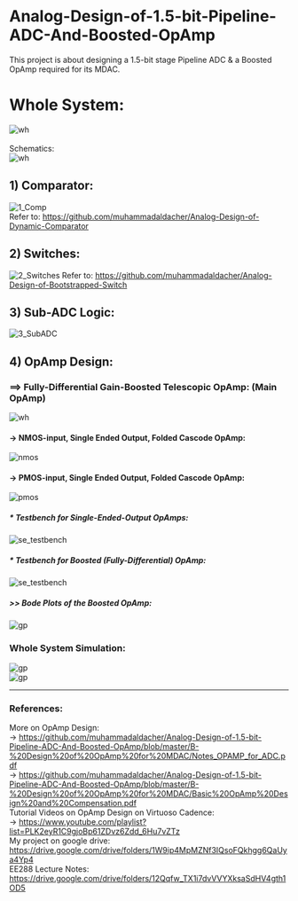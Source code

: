 # Analog-Design-of-1.5-bit-Pipeline-ADC-And-Boosted-OpAmp
This project is about designing a 1.5-bit stage Pipeline ADC & a Boosted OpAmp required for its MDAC.

# Whole System:
![wh](https://user-images.githubusercontent.com/27668656/61588141-521c6400-ab4b-11e9-82ce-309ce58dc03a.png)<br/><br/>
Schematics:<br/>
![wh](https://user-images.githubusercontent.com/27668656/61588150-6fe9c900-ab4b-11e9-98ff-0a2cd4ced414.png)<br/>

## 1) Comparator:
![1_Comp](https://user-images.githubusercontent.com/27668656/61586477-d827b300-ab29-11e9-84a9-81ca74f18817.png)<br/>
Refer to: https://github.com/muhammadaldacher/Analog-Design-of-Dynamic-Comparator <br/>

## 2) Switches:
![2_Switches](https://user-images.githubusercontent.com/27668656/61588164-9d367700-ab4b-11e9-8668-2014b8ef92a7.png)
Refer to: https://github.com/muhammadaldacher/Analog-Design-of-Bootstrapped-Switch <br/>

## 3) Sub-ADC Logic:
![3_SubADC](https://user-images.githubusercontent.com/27668656/61588170-b5a69180-ab4b-11e9-934e-bc0490992db4.png)

## 4) OpAmp Design:
### ==> Fully-Differential Gain-Boosted Telescopic OpAmp: (Main OpAmp)
![wh](https://user-images.githubusercontent.com/27668656/61592759-3e452200-ab8c-11e9-89b4-f8b3f8870c0d.png)

#### -> NMOS-input, Single Ended Output, Folded Cascode OpAmp:
![nmos](https://user-images.githubusercontent.com/27668656/61592866-87e23c80-ab8d-11e9-9a8c-14c19f1b5831.png)
#### -> PMOS-input, Single Ended Output, Folded Cascode OpAmp:
![pmos](https://user-images.githubusercontent.com/27668656/61592896-caa41480-ab8d-11e9-8afb-7b28df8bf489.png)

##### * Testbench for Single-Ended-Output OpAmps:
![se_testbench](https://user-images.githubusercontent.com/27668656/61592936-30909c00-ab8e-11e9-8404-d16333184b8e.png)
##### * Testbench for Boosted (Fully-Differential) OpAmp:
![se_testbench](https://user-images.githubusercontent.com/27668656/61592954-66358500-ab8e-11e9-827f-2b667ea8251f.png)
##### >> Bode Plots of the Boosted OpAmp:
![gp](https://user-images.githubusercontent.com/27668656/61593213-97638480-ab91-11e9-9bf9-9297ecf66588.png)

### Whole System Simulation:
![gp](https://user-images.githubusercontent.com/27668656/61593345-3dfc5500-ab93-11e9-95a5-59b8842a0916.png)<br/>
![gp](https://user-images.githubusercontent.com/27668656/61593401-e0b4d380-ab93-11e9-9f54-dcf0525a0be7.png)

*****************
### References:
More on OpAmp Design:<br/>
-> https://github.com/muhammadaldacher/Analog-Design-of-1.5-bit-Pipeline-ADC-And-Boosted-OpAmp/blob/master/B-%20Design%20of%20OpAmp%20for%20MDAC/Notes_OPAMP_for_ADC.pdf <br/>
-> https://github.com/muhammadaldacher/Analog-Design-of-1.5-bit-Pipeline-ADC-And-Boosted-OpAmp/blob/master/B-%20Design%20of%20OpAmp%20for%20MDAC/Basic%20OpAmp%20Design%20and%20Compensation.pdf <br/>
Tutorial Videos on OpAmp Design on Virtuoso Cadence:<br/>
-> https://www.youtube.com/playlist?list=PLK2eyR1C9gjoBp61ZDvz6Zdd_6Hu7vZTz <br/>
My project on google drive:<br/>
https://drive.google.com/drive/folders/1W9ip4MpMZNf3IQsoFQkhgg6QaUya4Yp4 <br/>
EE288 Lecture Notes:<br/>
https://drive.google.com/drive/folders/12Qqfw_TX1i7dvVVYXksaSdHV4gth1OD5 <br/>
